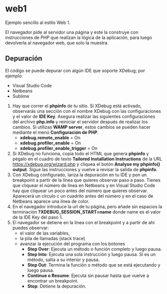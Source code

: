 # web1
Ejemplo sencillo al estilo Web 1.

El navegador pide al servidor una página y este la construye con
instrucciones de PHP que realizan la lógica de la aplicación, para luego
devolverla al navegador web, que solo la muestra.
## Depuración
El código se puede depurar con algún IDE que soporte XDebug; por ejemplo:
  - Visual Studio Code
  - Netbeans
  - Sublime
1. Hay que correr el **phpinfo** de tu sitio. Si XDebug está activado,
  observarás una sección con el nombre XDebug con las configuraciones y el
  valor de **IDE Key**. Asegura realizar las siguientes configuraciones
  del archivo **php.info** y reiniciar el servidor después de realizar los
  cambios. Si utilizas **WAMP server**, estos cambios se pueden hacer
  mediante el menú **Configuración de PHP**.
    - **xdebug.remote_enable** = On
    - **xdebug.profiler_enable** = On
    - **xdebug.profiler_enable_trigger** = On
2. Si XDebug no funciona, copia todo el HTML que genera **phpinfo** y
  pégalo en el cuadro de texto **Tailored Installation Instructions** de
  la URL https://xdebug.org/wizard.php y cliquea el botón
  **Analyse my phpinfo() output**. Sigue las instrucciones y vuelve a
  revisar la salida de **phpinfo**.
3. Con XDebug configurado, lanza la depuración en tu IDE y pon un
  breakpoint a partir de la línea que quieres observar paso a paso. Tienes
  que cliquear el número de línea en Netbeans y en Visual Studio Code hay
  que cliquear un poco antes del número que quieres observar. Aparecerá
  un círculo c un cuadrito antes del número y en el caso de Netbeans
  aparece una línea de color.
4. En el navegador introduce la url de tu página, pero añade sin espacios
  la terminación **?XDEBUG_SESSION_START=name** donde name es el valor de
  la IDE Key del paso 1.
5. El navegador se detiene en la línea con el breakpoint y a partir de ahí
  puedes observar:
    - el valor de las variables,
    - la pila de llamadas (stack trace)
    - avanzar la ejecución del programa con los botones
      - **Step Over**: Ejecuta un método o función completo y luego pausa.
      - **Step Into**: Ejecuta una sola instrucción y luego pausa. Si es
        un método, salta a su interior y pausa.
      - **Step Out**: Termina la función o método que se está ejecutando y
        luego pausa.
      - **Continue o Resume**: Ejecuta sin pausar hasta que vuelve a
        encontrar un breakpoint.
      - **Stop**: Detiene la depuración.